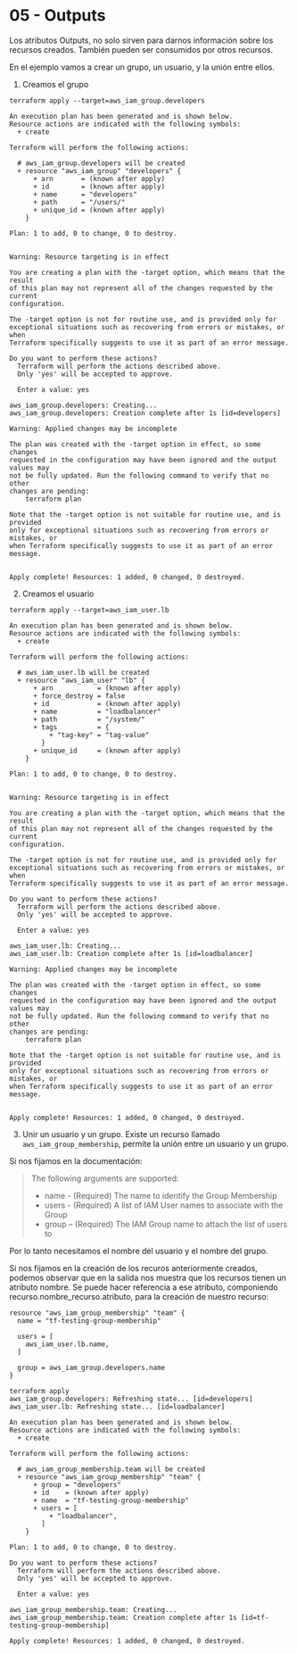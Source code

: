 # 05 - Outputs
Los atributos Outputs, no solo sirven para darnos información sobre los recursos creados.
También pueden ser consumidos por otros recursos.

En el ejemplo vamos a crear un grupo, un usuario, y la unión entre ellos.

1. Creamos el grupo
```
terraform apply --target=aws_iam_group.developers

An execution plan has been generated and is shown below.
Resource actions are indicated with the following symbols:
  + create

Terraform will perform the following actions:

  # aws_iam_group.developers will be created
  + resource "aws_iam_group" "developers" {
      + arn       = (known after apply)
      + id        = (known after apply)
      + name      = "developers"
      + path      = "/users/"
      + unique_id = (known after apply)
    }

Plan: 1 to add, 0 to change, 0 to destroy.


Warning: Resource targeting is in effect

You are creating a plan with the -target option, which means that the result
of this plan may not represent all of the changes requested by the current
configuration.

The -target option is not for routine use, and is provided only for
exceptional situations such as recovering from errors or mistakes, or when
Terraform specifically suggests to use it as part of an error message.

Do you want to perform these actions?
  Terraform will perform the actions described above.
  Only 'yes' will be accepted to approve.

  Enter a value: yes

aws_iam_group.developers: Creating...
aws_iam_group.developers: Creation complete after 1s [id=developers]

Warning: Applied changes may be incomplete

The plan was created with the -target option in effect, so some changes
requested in the configuration may have been ignored and the output values may
not be fully updated. Run the following command to verify that no other
changes are pending:
    terraform plan

Note that the -target option is not suitable for routine use, and is provided
only for exceptional situations such as recovering from errors or mistakes, or
when Terraform specifically suggests to use it as part of an error message.


Apply complete! Resources: 1 added, 0 changed, 0 destroyed.
```

2. Creamos el usuario
```
terraform apply --target=aws_iam_user.lb 

An execution plan has been generated and is shown below.
Resource actions are indicated with the following symbols:
  + create

Terraform will perform the following actions:

  # aws_iam_user.lb will be created
  + resource "aws_iam_user" "lb" {
      + arn           = (known after apply)
      + force_destroy = false
      + id            = (known after apply)
      + name          = "loadbalancer"
      + path          = "/system/"
      + tags          = {
          + "tag-key" = "tag-value"
        }
      + unique_id     = (known after apply)
    }

Plan: 1 to add, 0 to change, 0 to destroy.


Warning: Resource targeting is in effect

You are creating a plan with the -target option, which means that the result
of this plan may not represent all of the changes requested by the current
configuration.

The -target option is not for routine use, and is provided only for
exceptional situations such as recovering from errors or mistakes, or when
Terraform specifically suggests to use it as part of an error message.

Do you want to perform these actions?
  Terraform will perform the actions described above.
  Only 'yes' will be accepted to approve.

  Enter a value: yes

aws_iam_user.lb: Creating...
aws_iam_user.lb: Creation complete after 1s [id=loadbalancer]

Warning: Applied changes may be incomplete

The plan was created with the -target option in effect, so some changes
requested in the configuration may have been ignored and the output values may
not be fully updated. Run the following command to verify that no other
changes are pending:
    terraform plan

Note that the -target option is not suitable for routine use, and is provided
only for exceptional situations such as recovering from errors or mistakes, or
when Terraform specifically suggests to use it as part of an error message.


Apply complete! Resources: 1 added, 0 changed, 0 destroyed.
```

3. Unir un usuario y un grupo. 
Existe un recurso llamado `aws_iam_group_membership`, permite la unión entre un usuario y un grupo.

Si nos fijamos en la documentación:
> The following arguments are supported:
> - name - (Required) The name to identify the Group Membership
> - users - (Required) A list of IAM User names to associate with the Group
> - group – (Required) The IAM Group name to attach the list of users to

Por lo tanto necesitamos el nombre del usuario y el nombre del grupo.

Si nos fijamos en la creación de los recuros anteriormente creados, podemos observar que en la salida nos muestra que los recursos tienen un atributo nombre.
Se puede hacer referencia a ese atributo, componiendo recurso.nombre_recurso.atributo, para la creación de nuestro recurso:

```
resource "aws_iam_group_membership" "team" {
  name = "tf-testing-group-membership"

  users = [
    aws_iam_user.lb.name,
  ]

  group = aws_iam_group.developers.name
}
```

```
terraform apply                                  
aws_iam_group.developers: Refreshing state... [id=developers]
aws_iam_user.lb: Refreshing state... [id=loadbalancer]

An execution plan has been generated and is shown below.
Resource actions are indicated with the following symbols:
  + create

Terraform will perform the following actions:

  # aws_iam_group_membership.team will be created
  + resource "aws_iam_group_membership" "team" {
      + group = "developers"
      + id    = (known after apply)
      + name  = "tf-testing-group-membership"
      + users = [
          + "loadbalancer",
        ]
    }

Plan: 1 to add, 0 to change, 0 to destroy.

Do you want to perform these actions?
  Terraform will perform the actions described above.
  Only 'yes' will be accepted to approve.

  Enter a value: yes

aws_iam_group_membership.team: Creating...
aws_iam_group_membership.team: Creation complete after 1s [id=tf-testing-group-membership]

Apply complete! Resources: 1 added, 0 changed, 0 destroyed.
```